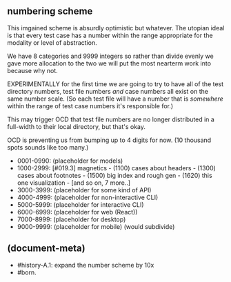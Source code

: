 ## numbering scheme

This imgained scheme is absurdly optimistic but whatever. The utopian
ideal is that every test case has a number within the range appropriate
for the modality or level of abstraction.

We have 8 categories and 9999 integers so rather than divide evenly we
gave more allocation to the two we will put the most nearterm work into
because why not.

EXPERIMENTALLY for the first time we are going to try to have all of the
test directory numbers, test file numbers *and* case numbers all exist on
the same number scale. (So each test file will have a number that is
*somewhere* within the range of test case numbers it's responsible for.)

This may trigger OCD that test file numbers are no longer distributed in
a full-width to their local directory, but that's okay.

OCD is preventing us from bumping up to 4 digits for now. (10 thousand
spots sounds like too many.)

  - 0001-0990:  (placeholder for models)
  - 1000-2999:  [#019.3] magnetics
                - (1100) cases about headers
                - (1300) cases about footnotes
                - (1500) big index and rough gen
                - (1620) this one visualization
                - [and so on, 7 more..]
  - 3000-3999:  (placeholder for some kind of API)
  - 4000-4999:  (placeholder for non-interactive CLI)
  - 5000-5999:  (placeholder for interactive CLI)
  - 6000-6999:  (placeholder for web (React))
  - 7000-8999:  (placeholder for desktop)
  - 9000-9999:  (placeholder for mobile) (would subdivide)




## (document-meta)

  - #history-A.1: expand the number scheme by 10x
  - #born.
